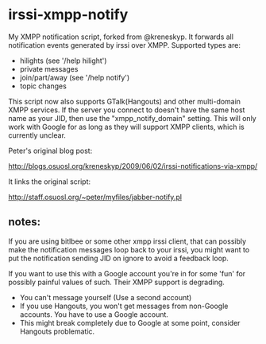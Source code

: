 irssi-xmpp-notify
===================

My XMPP notification script, forked from @kreneskyp. It forwards all
notification events generated by irssi over XMPP. Supported types are:
* hilights (see '/help hilight')
* private messages
* join/part/away (see '/help notify')
* topic changes

This script now also supports GTalk(Hangouts) and other multi-domain
XMPP services. If the server you connect to doesn't have the same
host name as your JID, then use the "xmpp_notify_domain" setting.
This will only work with Google for as long as they will support XMPP clients,
which is currently unclear.

Peter's original blog post:

http://blogs.osuosl.org/kreneskyp/2009/06/02/irssi-notifications-via-xmpp/

It links the original script:

http://staff.osuosl.org/~peter/myfiles/jabber-notify.pl


notes:
-------------

If you are using bitlbee or some other xmpp irssi client, that can possibly
make the notification messages loop back to your irssi, you might want to 
put the notification sending JID on ignore to avoid a feedback loop.

If you want to use this with a Google account you're in for some 'fun' 
for possibly painful values of such. Their XMPP support is degrading.
- You can't message yourself (Use a second account)
- If you use Hangouts, you won't get messages from non-Google accounts. You have to use a Google account.
- This might break completely due to Google at some point, consider Hangouts problematic.
